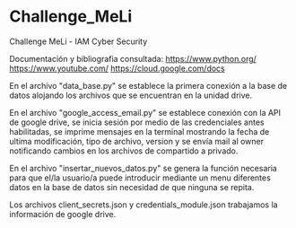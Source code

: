 # Challenge_MeLi
Challenge MeLi - IAM Cyber Security

Documentación y bibliografia consultada:
https://www.python.org/
https://www.youtube.com/
https://cloud.google.com/docs

En el archivo "data_base.py" se establece la primera conexión a la base de datos alojando los archivos que se encuentran en la unidad drive.

En el archivo "google_access_email.py" se establece conexión con la API de google drive, se inicia sesión por medio de las credenciales antes habilitadas, se imprime mensajes en la terminal mostrando la fecha de ultima modificación, tipo de archivo, version y se envía mail al owner notificando cambios en los archivos de compartido a privado.

En el archivo "insertar_nuevos_datos.py" se genera la función necesaria para que el/la usuario/a puede introducir mediante un menu diferentes datos en la base de datos sin necesidad de que ninguna se repita.

Los archivos client_secrets.json y credentials_module.json trabajamos la información de google drive.


